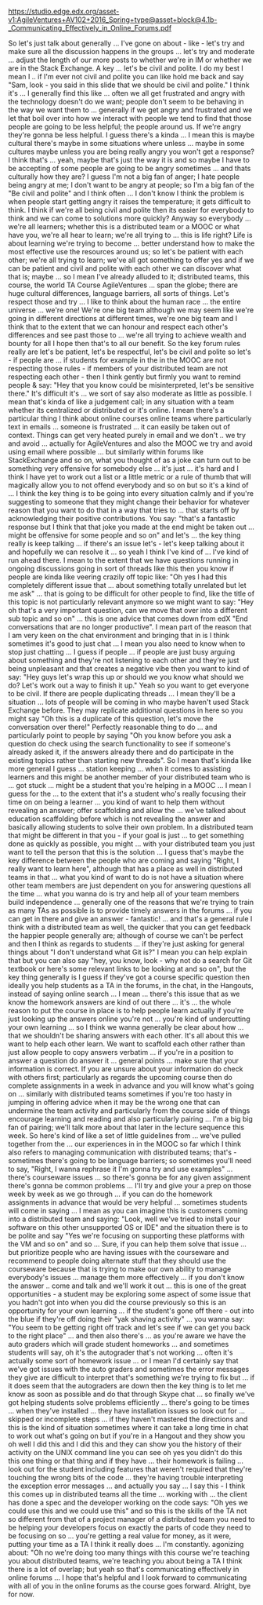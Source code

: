 https://studio.edge.edx.org/asset-v1:AgileVentures+AV102+2016_Spring+type@asset+block@4.1b-_Communicating_Effectively_in_Online_Forums.pdf

So let's just talk about generally ...
I've gone on about - like - let's try and make sure all the discussion happens in the groups ...
let's try and moderate ... adjust
the length of our more posts to whether we're in IM or whether we are in
the Stack Exchange. A key ...
let's be civil and polite. I do my best I mean
I
.. if I'm ever not civil and polite you can like hold me back and say "Sam, look -
you said in this slide that we should be civil and polite." I think it's ...
I generally find this like ... often we all get frustrated and angry with
the technology doesn't do we want; people don't seem to be behaving in the way
we
want them to
... generally if we get angry and frustrated and we let that boil over
into how we interact with people
we tend to find that those people are going to be less helpful;
the people around us. If we're angry they're gonna be less helpful. I guess
there's a kinda ...
I mean this is maybe cultural there's maybe in some
situations where unless ... maybe in some cultures maybe unless you are being really
angry
you won't get a response? I think that's ...
yeah, maybe that's just the way it is and so maybe I have
to be accepting of
some people are going to be angry sometimes ...
and thats
culturally how they are? I guess I'm not a big fan of anger; I hate people
being angry at me; I don't want to be angry at people;
so I'm a big fan of the
"Be civil and polite" and I think often ...
I don't know I think the problem is when people start getting
angry it raises the temperature; it gets
difficult to think.
I think if we're all being civil and polite then
its easier for everybody to think and we can come to solutions more quickly?
Anyway so everybody ... we're all learners; whether this is a
distributed team
or a MOOC or what have you, we're all hear to
learn; we're all
trying to ... this is life right? Life is about learning we're trying to
become ... better understand
how to make the most effective use the resources around us;
so let's be patient with each other; we're all trying to
learn; we've all got something to offer
yes and if we can be patient and civil and polite
with each other we can discover what that is;
maybe ... so I mean I've already alluded to it;
distributed teams, this course, the world TA Course
AgileVentures
... span the globe; there are huge cultural differences, language barriers, all
sorts of
things.
Let's respect those and try ... I like to think about the human
race
... the entire universe ... we're one! We're one big team
although we may seem like we're going in different directions at different times, we're
one big
team
and I think that to the extent that we can honour and respect each other's
differences
and see past those to ... we're all trying to
achieve wealth and bounty for all I hope
then that's to all our benefit. So the key forum rules
really are
let's be patient, let's be respectful, let's be civil and polite so let's -
if people are ... if students for example in the
in the MOOC are not respecting
those rules - if members of your distributed team are
not respecting each other - then I think gently but firmly
you want to remind people & say: "Hey that you know could be
misinterpreted, let's be sensitive there." It's
difficult it's ... we sort of
say
also moderate as little as possible. I mean that's kinda of like a
judgement call;
in any situation with a team whether its centralized or distributed
or it's online. I mean there's a particular thing I think about online courses
online teams
where particularly text in emails
... someone is frustrated ... it can easily be taken out of
context. Things can get very heated
purely in email and we don't .. we try and avoid ...
actually for AgileVentures
and also the MOOC we try and avoid using email where possible ... but
similarly within
forums like StackExchange and so on, what you thought of as a joke can
turn out to be something very offensive for somebody else ... it's just ...
it's hard
and I think I have yet to work out a list
or a little metric or a rule of thumb
that will magically allow you to not offend everybody and so on
but so it's a kind of ... I think the key thing is to be going into every
situation
calmly and if you're
suggesting to someone that they might change their behavior for whatever
reason that you want to do that
in a way that tries to ... that starts off by
acknowledging their positive
contributions. You say:
"that's a fantastic response but I think that that joke you made at the end might
be taken out ...
might be offensive for some people and so on" and let's ...
the key thing really is keep talking ... if there's an issue let's -
let's keep talking about it and hopefully we
can resolve it ...
so yeah I think I've kind of ...
I've kind of run ahead there. I mean to the extent that we have
questions running in
ongoing discussions going in sort of threads like this then
you know if people are kinda like veering crazily off topic
like: "Oh yes I had this completely different issue that ... about something totally
unrelated
but let me ask" ... that is going to be difficult for other people to find, like the
title
of this
topic is not particularly relevant anymore so we might want to say: "Hey oh that's
a
very important question, can we move that over into a
different
sub topic and so on" ... this is one advice that comes down from edX
"End conversations that are no longer productive". I mean part of the
reason that I
am very keen on the chat environment and bringing that in
is I think sometimes it's good to just chat ... I mean you also need
to know
when to stop just chatting ... I guess if people ...
if people are just busy arguing about something and they're not listening to each
other and they're just being unpleasant
and that creates a negative vibe then you want to kind of
say: "Hey guys let's wrap this up or should we you know what should we do?
Let's work out a way to finish it up." Yeah so
you want to get everyone to be civil.
If there are people duplicating threads ... I mean they'll be
a situation
...
lots of people will be coming in who maybe haven't
used Stack Exchange before. They may
replicate additional questions in here
so you might say "Oh this is a duplicate of this question, let's move the
conversation over there!"
Perfectly reasonable thing to do ... and particularly point to people by
saying "Oh you know before you ask a question
do check using the search functionality to see if
someone's already asked it, if the answers already there and
do participate in the
existing topics rather than starting new threads".
So I mean that's kinda like more general I guess ...
station keeping ... when it comes to assisting learners and this might
be
another member of your distributed team who
is
... got stuck ... might be a
student that you're helping in a MOOC ... I mean
I guess for the ...
to the extent that it's a student who's really focusing their time on
on being a learner ... you kind of want to help them without revealing an answer;
offer scaffolding and allow the ... we've talked about education
scaffolding
before which is not revealing the answer and basically allowing students to solve their
own problem.
In a distributed team that might be different in
that you - if your goal is just ...
to get something done as quickly as possible,
you might ... with your distributed team you just want
to tell the person that this is
the solution
... I guess that's maybe the key difference between the
people who are coming and saying "Right, I really want to
learn here", although
that has a place as well in distributed teams in that ...
what you kind of want to do is not have a situation where
other team members are just dependent on you for answering questions all the time
... what you wanna do is try and help all of
your team members
build independence ... generally
one of the reasons that we're trying to train as many
TAs as possible is to provide timely answers in the forums ... if
you can
get in there and give an answer - fantastic! ... and that's
a general rule I think with a distributed team
as well, the quicker that you
can get feedback
the happier people generally are; although of course
we can't be perfect and then I think as regards
to students ... if they're just asking for
general things about "I don't understand what Git is?" I mean you
can help explain that but you can also say "hey, you know, look - why not
do a search for Git textbook or here's some relevant
links to be looking at and so on", but the key thing generally is
I guess if they've got a course specific question
then ideally you help students
as a TA in the forums, in the chat, in the Hangouts,
instead of saying
online search ... I mean ... there's this issue that as we know the
homework answers
are kind of out there ... it's
... the whole reason to put the course in place is to help people
learn
actually if you're just looking up the answers online you're not ... you're kind
of undercutting your own learning ... so I think we wanna
generally be clear about how ... that we shouldn't be sharing
answers with each other. It's all about this we
want to help each other learn. We want to
scaffold each other rather than just
allow people to copy answers
verbatim ... if you're in a position to answer a question do
answer it
... general points ...
make sure that your information is correct. If you are unsure about
your information do check with others
first; particularly as regards the upcoming course
then do complete assignments in a week in advance and
you will know what's going on ... similarly with distributed teams
sometimes if you're too hasty in jumping in offering
advice when it may be the wrong one that can undermine the team activity
and particularly from the course side of things encourage
learning and reading and also particularly pairing ... I'm a big big fan of
pairing; we'll talk more about that later in the lecture sequence this week.
So here's kind of like a set of
little guidelines from ... we've
pulled together from the ... our experiences in
in the MOOC
so far which I think
also refers to managing communication with distributed teams;
that's - sometimes there's going to be language barriers; so
sometimes you'll need to say, "Right, I wanna rephrase it
I'm gonna try and use examples" ... there's courseware issues
... so there's gonna be for any given
assignment there's gonna be common problems
... I'll try and give your a prep on those week by week as we go through
... if you can do the
homework assignments in advance that would be
very helpful ...
sometimes students will come in saying ... I mean as you can imagine this is
customers coming into a distributed
team and saying: "Look, well we've tried to install your software on this other
unsupported OS or IDE" and the situation there is to be polite and say
"Yes we're focusing on supporting
these platforms with the VM and so on" and so ...
Sure, if you can help them solve that issue ... but prioritize people
who are having issues with the courseware and recommend to people doing
alternate stuff that they should use the courseware
because that is trying to make our own ability to manage everybody's
issues ... manage them more effectively
... if you don't know the answer .. come and talk
and we'll work it out ... this is one of the great
opportunities - a student may be exploring some aspect of some
issue that you hadn't got into when you
did the course previously so this is an opportunity for your own learning
... if the student's gone off there - out into the blue
if they're off doing their "yak shaving activity" ...
you wanna say: "You seem to be getting right off track and
let's see if we can get you back to the right place"
... and then also there's ... as you're aware we have the auto graders which
will grade
student homeworks ... and
sometimes students will say, oh it's the autograder that's not working ... often it's actually
some sort of
homework issue
... or I mean I'd certainly say that we've got
issues with the
auto graders and sometimes the error messages they
give are difficult to interpret
that's something
we're trying to fix but ... if it does seem that the autograders are down
then the key thing is to let me know as soon as possible and do that
through
Skype chat ... so
finally we've got helping students solve problems efficiently
... there's going to be times ... when they've installed ...
they have installation issues so look out for ...
skipped or incomplete steps ... if they haven't mastered the directions and this is
the
kind of situation sometimes where it can take a
long time in chat to work out what's
going on but if you're in a Hangout
and they show you oh well I did this and I did
this and they can show you the history of their
activity on the UNIX command line you can see oh yes you didn't do this
this one thing or that thing and
if they have ... their homework is failing ... look
out for the student including features that weren't required
that they're touching the wrong bits of the code ... they're having
trouble
interpreting the exception error messages ... and actually you say ... I
say this -
I think this comes up in distributed teams all the time ... working with
... the client has done a spec and the developer working on
the code says: "Oh yes we could use this and we could use this" and
so this is the skills of the TA
not so different from that of a project manager of
a distributed team
you need to be helping your developers focus on
exactly the parts of code they need to be focusing on so ...
you're getting a real value for money, as it were, putting your time as a
TA
I think it really does ... I'm constantly. agonizing about: "Oh no we're doing too many
things with this course we're teaching you about
distributed teams, we're teaching you about being a TA
I think there is a lot of overlap; but yeah so that's communicating effectively in online
forums
... I hope that's helpful and I look forward to communicating with all of you in
the online forums as the course goes forward. Alright, bye for now.
